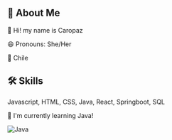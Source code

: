 ## 🚀 About Me
👋 Hi! my name is Caropaz 

😄 Pronouns: She/Her

📍 Chile

## 🛠 Skills
Javascript, HTML, CSS, Java, React, Springboot, SQL



🧠 I'm currently learning Java!  

![Java](https://img.shields.io/badge/java-%23ED8B00.svg?style=for-the-badge&logo=openjdk&logoColor=white)



<!--
**Caroooopaz/Caroooopaz** is a ✨ _special_ ✨ repository because its `README.md` (this file) appears on your GitHub profile.

Here are some ideas to get you started:

- 🔭 I’m currently working on ...
-  I’m currently learning ...
- 👯 I’m looking to collaborate on ...
- 🤔 I’m looking for help with ...
- 💬 Ask me about ...
- 📫 How to reach me: ...
 ...
- ⚡ Fun fact: ...
-->
